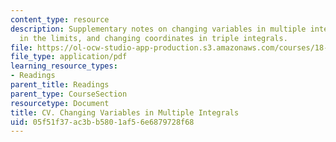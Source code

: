 ```yaml
---
content_type: resource
description: Supplementary notes on changing variables in multiple integrals, putting
  in the limits, and changing coordinates in triple integrals.
file: https://ol-ocw-studio-app-production.s3.amazonaws.com/courses/18-02-multivariable-calculus-fall-2007/05f51f37ac3bb5801af56e6879728f68_multipl_integrls.pdf
file_type: application/pdf
learning_resource_types:
- Readings
parent_title: Readings
parent_type: CourseSection
resourcetype: Document
title: CV. Changing Variables in Multiple Integrals
uid: 05f51f37-ac3b-b580-1af5-6e6879728f68
---
```

